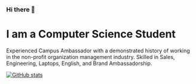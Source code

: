### Hi there 👋

# I am a Computer Science Student
Experienced Campus Ambassador with a demonstrated history of working in the non-profit organization management industry. Skilled in Sales, Engineering, Laptops, English, and Brand Ambassadorship. 

[![ GitHub stats](https://github-readme-stats.vercel.app/api?username=atharvawadkar)](https://github.com/anuraghazra/github-readme-stats)
